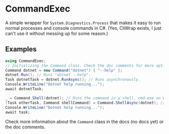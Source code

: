 # CommandExec

A simple wrapper for `System.Diagnostics.Process` that makes it easy to run normal processes
and console commands in C#. (Yes, CliWrap exists, I just can't use it without messing up
for some reason.)

## Examples

```cs
using CommandExec;
// Initializing the Command class. Check the doc comments for more options.
Command dotnet = new Command("dotnet") { "--help" };
dotnet.Run(); // Runs "dotnet --help".
Task dotnetTask = dotnet.RunAsync(); // Runs asynchronously.
Console.WriteLine("Dotnet help running...");
await dotnetTask;

_ = Command.Shell(dotnet); // Runs the command in a shell. cmd.exe on Windows, bash on Linux/macOS.
(Task otherTask, Command shellCommand) = Command.ShellAsync(dotnet); // Runs asynchronously in a shell.
Console.WriteLine("Dotnet help running...");
await task;
```

Check more information about the `Command` class in the docs (no docs yet) or the doc comments.
